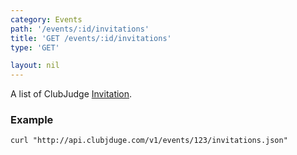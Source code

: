 ```yaml
---
category: Events
path: '/events/:id/invitations'
title: 'GET /events/:id/invitations'
type: 'GET'

layout: nil
---
```


A list of ClubJudge [Invitation](#/invitation-model).

### Example

```
curl "http://api.clubjduge.com/v1/events/123/invitations.json"
```


